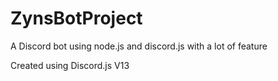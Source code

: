 # ZynsBotProject
A Discord bot using node.js and discord.js with a lot of feature

Created using Discord.js V13
